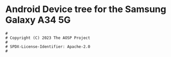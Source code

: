 # Android Device tree for the Samsung Galaxy A34 5G

```
#
# Copyright (C) 2023 The AOSP Project
#
# SPDX-License-Identifier: Apache-2.0
#
```
